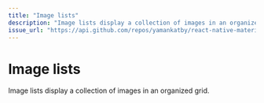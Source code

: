 ```yaml
---
title: "Image lists"
description: "Image lists display a collection of images in an organized grid."
issue_url: "https://api.github.com/repos/yamankatby/react-native-material/issues/16"
---
```

    
# Image lists
Image lists display a collection of images in an organized grid.
